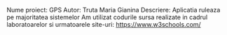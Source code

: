 Nume proiect: GPS
Autor: Truta Maria Gianina
Descriere: Aplicatia ruleaza pe majoritatea sistemelor
Am utilizat codurile sursa realizate in cadrul laboratoarelor si urmatoarele site-uri: https://www.w3schools.com/
